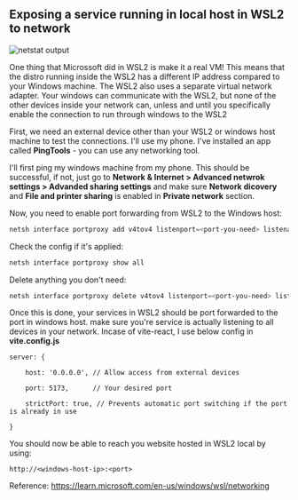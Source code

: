 ## Exposing a service running in local host in WSL2 to network


![netstat output](posts/images/netstat-img.jpg)


One thing that Microssoft did in WSL2 is make it a real VM! This means that the distro running inside the WSL2 has a different IP address compared to your Windows machine. The WSL2 also uses a separate virtual network adapter. Your windows can communicate with the WSL2, but none of the other devices inside your network can, unless and until you specifically enable the connection to run through windows to the WSL2

First, we need an external device other than your WSL2 or windows host machine to test the connections. I'll use my phone. I've installed an app called **PingTools** - you can use any networking tool.

I'll first ping my windows machine from my phone. This should be successful, if not, just go to 
**Network & Internet > Advanced netwrok settings > Advanded sharing settings** and make sure **Network dicovery** and **File and printer sharing** is enabled in **Private network** section.

Now, you need to enable port forwarding from WSL2 to the Windows host:

```powershell
netsh interface portproxy add v4tov4 listenport=<port-you-need> listenaddress=<windows-host-ip> connectport=<port-you-need> connectaddress=<WSL2-IP>
```

Check the config if it's applied:

```powershell
netsh interface portproxy show all
```

Delete anything you don't need:

```powershell
netsh interface portproxy delete v4tov4 listenport=<port-you-need> listenaddress=<windows-host-ip>
```


Once this is done, your services in WSL2 should be port forwarded to the port in windows host. make sure you're service is actually listening to all devices in your network. Incase of vite-react, I use below config in **vite.config.js**

```
server: {

    host: '0.0.0.0', // Allow access from external devices

    port: 5173,      // Your desired port

    strictPort: true, // Prevents automatic port switching if the port is already in use

}
```

You should now be able to reach you website hosted in WSL2 local by using:

```
http://<windows-host-ip>:<port>
```

Reference: https://learn.microsoft.com/en-us/windows/wsl/networking


